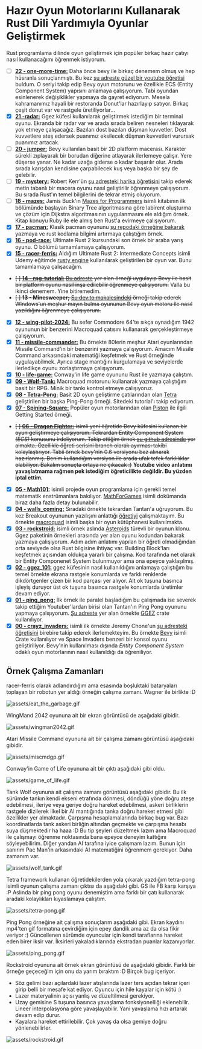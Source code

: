 # Hazır Oyun Motorlarını Kullanarak Rust Dili Yardımıyla Oyunlar Geliştirmek

Rust programlama dilinde oyun geliştirmek için popüler birkaç hazır çatıyı nasıl kullanacağımı öğrenmek istiyorum. 

- [ ] **[22 - one-more-time:](https://github.com/buraksenyurt/game-dev-with-rust/tree/main/one-more-time)** Daha önce bevy ile birkaç denemem olmuş ve hep hüsranla sonuçlanmıştı. Bu kez [şu adreste güzel bir youtube öğretisi](https://www.youtube.com/watch?v=VMDTEQC4vBI&t=9s) buldum. O seriyi takip edip Bevy oyun motorunu ve özellikle ECS (Entity Component System) yapısını anlamaya çalışıyorum. Tabi oyundan esinlenerek değişiklikler yapmaya da gayret ediyorum. Mesela kahramanımız hayali bir restoranda Donut'lar hazırlayıp satıyor. Birkaç çeşit donut var ve rastgele üretiliyorlar...
- [x] **[21 -radar:](https://github.com/buraksenyurt/game-dev-with-rust/tree/main/radar)** Ggez küfesi kullanılarak geliştirmek istediğim bir terminal oyunu. Ekranda bir radar var ve arada sırada beliren nesneleri tıklayarak yok etmeye çalışacağız. Bazıları dost bazıları düşman kuvvetler. Dost kuvvetlere ateş edersek puanımız eksilecek düşman kuvvetleri vurursak puanımız artacak.
- [ ] **[20 - jumper:](https://github.com/buraksenyurt/game-dev-with-rust/tree/main/jumper)** Bevy kullanılan basit bir 2D platform macerası. Karakter sürekli zıplayarak bir borudan diğerine atlayarak ilerlemeye çalışır. Yere düşerse yanar. Ne kadar uzağa giderse o kadar başarılır olur. Arada sırada karışdan kendisine çarpabilecek kuş veya başka bir şey de gelebilir.
- [ ] **[19 - mystery:](https://github.com/buraksenyurt/game-dev-with-rust/tree/main/mystery)** Robert Kerr'ün [şu adresteki harika öğretisini](https://www.riskpeep.com/2022/08/make-text-adventure-game-rust-1.html) takip ederek metin tabanlı bir macera oyunu nasıl geliştirilir öğrenmeye çalışıyorum. Bu sırada Rust'ın temel bilgilerini de tekrar etmiş oluyorum.
- [ ] **[18 - mazes:](https://github.com/buraksenyurt/game-dev-with-rust/tree/main/mazes)** Jamis Buck'ın [Mazes for Programmers](http://www.mazesforprogrammers.com/) isimli kitabının ilk bölümünde başlayan Binary Tree algoritmasına göre labirent oluşturma ve çözüm için Dijkstra algoritmasının uygulanmasını ele aldığım örnek. Kitap konuyu Ruby ile ele almış ben Rust'a evirmeye çalışıyorum. 
- [x] **[17 - pacman:](https://github.com/buraksenyurt/game-dev-with-rust/tree/main/pacman)** Klasik pacman oyununu [şu repodaki örneğine bakarak](https://github.com/mendess/rust-pacman) yazmaya ve rust kodlama bilgimi artırmaya çalıştığım örnek.
- [x] **[16 - pod-race:](https://github.com/buraksenyurt/game-dev-with-rust/tree/main/pod-race)** Ultimate Rust 2 kursundaki son örnek bir araba yarış oyunu. O bölümü tamamlamaya çalışıyorum.
- [x] **[15 - racer-ferris:](https://github.com/buraksenyurt/game-dev-with-rust/tree/main/racer-ferris)** Aldığım Ultimate Rust 2: Intermediate Concepts isimli Udemy eğitimde [rusty engine](https://cleancut.github.io/rusty_engine/00-welcome.html) kullanılarak geliştirilen bir oyun var. Bunu tamamlamaya çalışacağım.
- ~~[ ] **[14 - rpg-tutorial:](https://github.com/buraksenyurt/game-dev-with-rust/tree/main/rpg-tutorial)** [Bu adreste](https://github.com/mwbryant/monster-fighter) yer alan örneği uygulayıp Bevy ile basit bir platform oyunu nasıl inşa edilebilir öğrenmeye çalışıyorum.~~ Valla bu ikinci denemem. Yine bitiremedim.
- ~~[ ] **13 - Minesweeper;** [Şu dev.to makalesindeki](https://dev.to/qongzi/bevy-minesweeper-part-1-534c) örneği takip ederek Windows'un meşhur mayın bulma oyununun Bevy oyun motoru ile nasıl yazıldığını öğrenmeye çalışıyorum.~~
- [x] **[12 - wing-pilot-2024:](https://github.com/buraksenyurt/game-dev-with-rust/tree/main/wing-pilot-2042)** Bu sefer Commodore 64'te sıkça oynadığım 1942 oyununun bir benzerini Macroquad çatısını kullanarak gerçekleştirmeye çalışıyorum.
- [x] **[11 - missile-commander:](https://github.com/buraksenyurt/game-dev-with-rust/tree/main/missile-commander)** Bu örnekte 80lerin meşhur Atari oyunlarından Missile Command'in bir benzerini yazmaya çalışıyorum. Amacım Missile Command arkasındaki matematiği keşfetmek ve Rust örneğinde uygulayabilmek. Ayrıca stage mantığını kurgulamaya ve seviyelerde ilerledikçe oyunu zorlaştırmaya çalışıyorum.
- [x] **[10 - life-game:](https://github.com/buraksenyurt/game-dev-with-rust/tree/main/missile-commander)** Conway'in life game oyununu Rust ile yazmaya çalıştım.
- [x] **[09 - Wolf-Tank:](https://github.com/buraksenyurt/game-dev-with-rust/tree/main/wolf-tank)** Macroquad motorunu kullanarak yazmaya çalıştığım basit bir RPG. Minik bir tankı kontrol etmeye çalışıyoruz.
- [x] **[08 - Tetra-Pong:](https://github.com/buraksenyurt/game-dev-with-rust/tree/main/tetra-pong)** Basit 2D oyun geliştirme çatılarından olan [Tetra](https://tetra.seventeencups.net/) geliştirilen bir başka Ping-Pong örneği. Sitedeki tutorial'ı takip ediyorum.
- [x] **[07 - Spining-Square:](https://github.com/buraksenyurt/game-dev-with-rust/tree/main/spining-square)** Popüler oyun motorlarından olan [Piston](https://crates.io/crates/piston) ile ilgili Getting Started örneği.
- ~~[ ] **[06 - Dragon Fighter:](https://github.com/buraksenyurt/game-dev-with-rust/tree/main/dragon-fighter)** isimli yeni öğretide Bevy küfesini kullanan bir oyun geliştirmeye çalışıyorum. Tekrardan Entity Component System _(ECS)_ konusunu irdeliyorum. Takip ettiğim örnek [şu github adresinde](https://github.com/mwbryant/rpg-bevy-tutorial/tree/master) yer almakta. Özellikle öğreti serisini branch olarak ayırması takibi kolaylaştırıyor. Tabii örnek bevy'nin 0.6 versiyonu baz alınarak hazırlanmış. Benim kullandığım versiyon ile arada ufak tefek farklılıklar olabiliyor. Bakalım sonuçta ortaya ne çıkacak :)~~ __Youtube video anlatımı yavaşlatmama rağmen pek istediğim öğreticilikte değildir. Bu yüzden iptal ettim.__
- [x] **[05 - Math101:](https://github.com/buraksenyurt/game-dev-with-rust/tree/main/dragon-fighter)** isimli projede oyun programlama için gerekli temel matematik enstrümanlara bakılıyor. [MathForGames](MathForGames.md) isimli dokümanda biraz daha fazla detay bulunabilir.
- [x] **[04 - walls_coming:](https://github.com/buraksenyurt/game-dev-with-rust/tree/main/walls_coming)** Sıradaki örnekte tekrardan Tantan'a uğruyorum. Bu kez Breakout oyununun yazılışını anlattığı [öğretiyi](https://youtu.be/xQ9YTY7ZgsI) çalışmaktayım. Bu örnekte [macroquad](https://github.com/not-fl3/macroquad) isimli başka bir oyun kütüphanesi kullanılmakta.
- [x] **[03 - rockstroid:](https://github.com/buraksenyurt/game-dev-with-rust/tree/main/rockstroid)** isimli örnek aslında [Asteroids](https://en.wikipedia.org/wiki/Asteroids_(video_game)) türevli bir oyunun klonu. Ggez paketinin örnekleri arasında yer alan oyunu kodundan bakarak yazmaya çalışıyorum. Adım adım anlatımı yapılan bir öğreti olmadığından orta seviyede olsa Rust bilgisine ihtiyaç var. Building Block'ları keşfetmek açısından oldukça yararlı bir çalışma. Kod tarafında net olarak bir Entity Componenet System bulunmuyor ama ona epeyce yaklaşılmış.
- [x] **[02 - ggez_101:](https://github.com/buraksenyurt/game-dev-with-rust/tree/main/ggez_101)** ggez küfesinin nasıl kullanıldığını anlamaya çalıştığım bu temel örnekte ekrana rastgele konumlarda ve farklı renklerde dikdörtgenler çizen bir kod parçası yer alıyor. Alt ok tuşuna basınca işleyiş duruyor üst ok tuşuna basınca rastgele konumlarda üretimler devam ediyor.
- [x] **[01 - ping_pong:](https://github.com/buraksenyurt/game-dev-with-rust/tree/main/ping_pong)** İlk örnek ile paralel başladığım bu çalışmada ise severek takip ettiğim Youtuber'lardan birisi olan Tantan'ın Ping Pong oyununu yapmaya çalışıyorum. [Şu adreste](https://www.youtube.com/watch?v=TUE_HSgQiG0&list=PLY-17mI_rla7-lZ3Cj4mKLFXgEHaVGHWA) yer alan örnekte [GGEZ](https://crates.io/crates/ggez) crate kullanılıyor.
- [x] **[00 - crayz_invaders:](https://github.com/buraksenyurt/game-dev-with-rust/tree/main/crayz-invaders)** isimli ilk örnekte Jeremy Chone'un [şu adresteki öğretisini](https://www.youtube.com/watch?v=j7qHwb7geIM) birebire takip ederek ilerlemekteyim. Bu örnekte [Bevy](https://crates.io/crates/bevy) isimli Crate kullanılıyor ve Space Invaders benzeri bir konsol oyunu geliştiriliyor. Bevy'nin kullanılması dışında _Entity Component System_ odaklı oyun motorlarının nasıl kullanıldığı da öğreniliyor.

## Örnek Çalışma Zamanları

racer-ferris olarak adlandırdığım ama esasında boşluktaki bataryaları toplayan bir robotun yer aldığı örneğin çalışma zamanı. Wagner ile birlikte :D

![assets/eat_the_garbage.gif](assets/eat_the_garbage.gif)

WingMand 2042 oyununa ait bir ekran görüntüsü de aşağıdaki gibidir.

![assets/wingman2042.gif](assets/wingman2042.gif)

Atari Missile Command oyununa ait bir çalışma zamanı görüntüsü aşağıdaki gibidir.

![assets/miscmdgp.gif](assets/miscmdgp.gif)

Conway'in Game of Life oyununa ait bir çıktı aşağıdaki gibi oldu. 

![assets/game_of_life.gif](assets/game_of_life.gif)

Tank Wolf oyununa ait çalışma zamanı görüntüsü aşağıdaki gibidir. Bu ilk sürümde tankın kendi ekseni etrafında dönmesi, döndüğü yöne doğru ateşe edebilmesi, ileriye veya geriye doğru hareket edebilmesi, askeri birliklerin rastgele dizilerek ilkel bir AI mantığında tanka doğru hareket etmesi gibi özellikler yer almaktadır. Çarpışma hesaplamalarında birkaç bug var. Bazı koordinatlarda tank askeri birliğin altından geçmekte ve çarpışma hesabı suya düşmektedir ha haaa :D Bu tip şeyleri düzeltmek lazım ama Macroquad ile çalışmayı öğrenme noktasında bana epeyce deneyim kattığını söyleyebilirim. Diğer yandan AI tarafına iyice çalışmam lazım. Bunun için sanırım Pac Man'in arkasındaki AI matematiğini öğrenmem gerekiyor. Daha zamanım var.

![assets/wolf_tank.gif](assets/wolf_tank.gif)

Tetra framework kullanan öğretidekilerden yola çıkarak yazdığım tetra-pong isimli oyunun çalışma zamanı çıktısı da aşağıdaki gibi. GS ile FB karşı karşıya :P Aslında bir ping pong oyunu denemiştim ama farklı bir çatı kullanarak aradaki kolaylıkları kıyaslamaya çalıştım.

![assets/tetra-pong.gif](assets/tetrapong.gif)

Ping Pong örneğine ait çalışma sonuçlarım aşağıdaki gibi. Ekran kaydını mp4'ten gif formatına çevirdiğim için epey dandik ama az da olsa fikir veriyor :)
Güncellenen sürümde oyuncular için kendi taraflarına hareket eden birer iksir var. İksirleri yakaladıklarında ekstradan puanlar kazanıyorlar.

![assets/ping_pong.gif](assets/ping_pong.gif)

Rockstroid oyununa ait örnek ekran görüntüsü de aşağıdaki gibidir. Farklı bir örneğe geçeceğim için onu da yarım bıraktım :D Birçok bug içeriyor. 

- Söz gelimi bazı açılardaki lazer atışlarında lazer ters açıdan tekrar içeri girip belli bir mesafe kat ediyor. Oyuncu için hile kayalar için kötü :) 
- Lazer materyalinin açısı yanlış ve düzeltilmesi gerekiyor. 
- Uzay gemisine S tuşuna basınca yavaşlama fonksiyonelliği eklenebilir. Lineer interpolasyona göre yavaşlayabilir. Yani yavaşlama hızı artarak devam edip durur. 
- Kayalara hareket ettirilebilir. Çok yavaş da olsa gemiye doğru yönlenebilirler.

![assets/rockstroid.gif](assets/rockstroid.gif)
